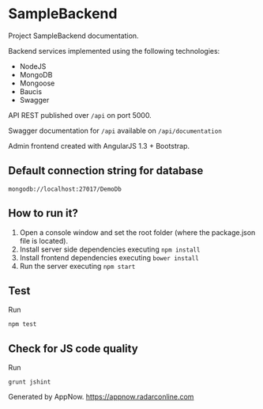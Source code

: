 # SampleBackend #
Project SampleBackend documentation.

Backend services implemented using the following technologies:

* NodeJS
* MongoDB
* Mongoose
* Baucis
* Swagger

API REST published over `/api` on port 5000.

Swagger documentation for `/api` available on `/api/documentation`

Admin frontend created with AngularJS 1.3 + Bootstrap.

## Default connection string for database ##
`mongodb://localhost:27017/DemoDb`

## How to run it? ##

1. Open a console window and set the root folder (where the package.json file is located). 
2. Install server side dependencies executing `npm install`
3. Install frontend dependencies executing `bower install`
4. Run the server executing `npm start`

## Test ##
Run 

```npm test```

## Check for JS code quality ##
Run 

```grunt jshint```



Generated by AppNow. https://appnow.radarconline.com
